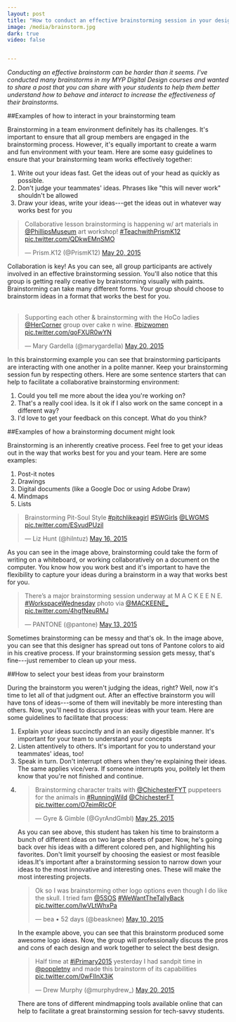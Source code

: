 ```yaml
---
layout: post
title: "How to conduct an effective brainstorming session in your design technology class"
image: /media/brainstorm.jpg
dark: true
video: false


---
```


<em> Conducting an effective brainstorm can be harder than it seems. I've conducted many brainstorms in my MYP Digital Design courses and wanted to share a post that you can share with your students to help them better understand how to behave and interact to increase the effectiveness of their brainstorms. </em>

##Examples of how to interact in your brainstorming team

Brainstorming in a team environment definitely has its challenges. It's important to ensure that all group members are engaged in the brainstorming process. However, it's equally important to create a warm and fun environment with your team. Here are some easy guidelines to ensure that your brainstorming team works effectively together:

<ol>
	<li> Write out your ideas fast. Get the ideas out of your head as quickly as possible. </li>
	<li> Don't judge your teammates' ideas. Phrases like "this will never work" shouldn't be allowed </li>
	<li> Draw your ideas, write your ideas---get the ideas out in whatever way works best for you </li>
</ol>


<blockquote class="twitter-tweet" lang="en"><p lang="en" dir="ltr">Collaborative lesson brainstorming is happening w/ art materials in <a href="https://twitter.com/PhillipsMuseum">@PhillipsMuseum</a> art workshop! <a href="https://twitter.com/hashtag/TeachwithPrismK12?src=hash">#TeachwithPrismK12</a> <a href="http://t.co/QDkwEMnSMO">pic.twitter.com/QDkwEMnSMO</a></p>&mdash; Prism.K12 (@PrismK12) <a href="https://twitter.com/PrismK12/status/601084777643540480">May 20, 2015</a></blockquote> <script async src="//platform.twitter.com/widgets.js" charset="utf-8"></script>

Collaboration is key! As you can see, all group participants are actively involved in an effective brainstorming session. You'll also notice that this group is getting really creative by brainstorming visually with paints. Brainstorming can take many different forms. Your group should choose to brainstorm ideas in a format that works the best for you.
<br>
<br>


<blockquote class="twitter-tweet" lang="en"><p lang="en" dir="ltr">Supporting each other &amp; brainstorming with the HoCo ladies <a href="https://twitter.com/HerCorner">@HerCorner</a> group over cake n wine. <a href="https://twitter.com/hashtag/bizwomen?src=hash">#bizwomen</a> <a href="http://t.co/qoFXUR0wYN">pic.twitter.com/qoFXUR0wYN</a></p>&mdash; Mary Gardella (@marygardella) <a href="https://twitter.com/marygardella/status/601014577518678016">May 20, 2015</a></blockquote> <script async src="//platform.twitter.com/widgets.js" charset="utf-8"></script>

In this brainstorming example you can see that brainstorming participants are interacting with one another in a polite manner. Keep your brainstorming session fun by respecting others. Here are some sentence starters that can help to facilitate a collaborative brainstorming environment:

<ol>
	<li> Could you tell me more about the idea you're working on? </li>
	<li> That's a really cool idea. Is it ok if I also work on the same concept in a different way? </li>
	<li> I'd love to get your feedback on this concept. What do you think? </li>
</ol>


##Examples of how a brainstorming document might look

Brainstorming is an inherently creative process. Feel free to get your ideas out in the way that works best for you and your team. Here are some examples:

<ol>
	<li> Post-it notes </li>
	<li> Drawings </li>
	<li> Digital documents (like a Google Doc or using Adobe Draw) </li>
	<li> Mindmaps </li>
	<li> Lists </li>
</ol>

<blockquote class="twitter-tweet" lang="en"><p lang="en" dir="ltr">Brainstorming Pit-Soul Style <a href="https://twitter.com/hashtag/pitchlikeagirl?src=hash">#pitchlikeagirl</a> <a href="https://twitter.com/hashtag/SWGirls?src=hash">#SWGirls</a> <a href="https://twitter.com/LWGMS">@LWGMS</a> <a href="http://t.co/ESvudPUzil">pic.twitter.com/ESvudPUzil</a></p>&mdash; Liz Hunt (@hilntuz) <a href="https://twitter.com/hilntuz/status/599642513348034561">May 16, 2015</a></blockquote> <script async src="//platform.twitter.com/widgets.js" charset="utf-8"></script>

As you can see in the image above, brainstorming could take the form of writing on a whiteboard, or working collaboratively on a document on the computer. You know how you work best and it's important to have the flexibility to capture your ideas during a brainstorm in a way that works best for you.
<br>

<blockquote class="twitter-tweet" lang="en"><p lang="en" dir="ltr">There’s a major brainstorming session underway at M A C K E E N E. <a href="https://twitter.com/hashtag/WorkspaceWednesday?src=hash">#WorkspaceWednesday</a> photo via <a href="https://twitter.com/MACKEENE_">@MACKEENE_</a> <a href="http://t.co/4hgfNeuRMJ">pic.twitter.com/4hgfNeuRMJ</a></p>&mdash; PANTONE (@pantone) <a href="https://twitter.com/pantone/status/598516952278118401">May 13, 2015</a></blockquote> <script async src="//platform.twitter.com/widgets.js" charset="utf-8"></script>

Sometimes brainstorming can be messy and that's ok. In the image above, you can see that this designer has spread out tons of Pantone colors to aid in his creative process. If your brainstorming session gets messy, that's fine---just remember to clean up your mess.
<br>


##How to select your best ideas from your brainstorm

During the brainstorm you weren't judging the ideas, right? Well, now it's time to let all of that judgment out. After an effective brainstorm you will have tons of ideas---some of them will inevitably be more interesting than others. Now, you'll need to discuss your ideas with your team. Here are some guidelines to facilitate that process:

<ol>
	<li> Explain your ideas succinctly and in an easily digestible manner. It's important for your team to understand your concepts </li>
	<li> Listen attentively to others. It's important for you to understand your teammates' ideas, too! </li>
	<li> Speak in turn. Don't interrupt others when they're explaining their ideas. The same applies vice/vera. If someone interrupts you, politely let them know that you're not finished and continue.</li>
	<li>

<blockquote class="twitter-tweet" lang="en"><p lang="en" dir="ltr">Brainstorming character traits with <a href="https://twitter.com/ChichesterFYT">@ChichesterFYT</a> puppeteers for the animals in <a href="https://twitter.com/hashtag/RunningWild?src=hash">#RunningWild</a> <a href="https://twitter.com/ChichesterFT">@ChichesterFT</a> <a href="http://t.co/O7eimRIcOF">pic.twitter.com/O7eimRIcOF</a></p>&mdash; Gyre &amp; Gimble (@GyrAndGmbl) <a href="https://twitter.com/GyrAndGmbl/status/602891693139095552">May 25, 2015</a></blockquote> <script async src="//platform.twitter.com/widgets.js" charset="utf-8"></script>

As you can see above, this student has taken his time to brainstorm a bunch of different ideas on two large sheets of paper. Now, he's going back over his ideas with a different colored pen, and highlighting his favorites. Don't limit yourself by choosing the easiest or most feasible ideas.It's important after a brainstorming session to narrow down your ideas to the most innovative and interesting ones. These will make the most interesting projects.
<br> 

<blockquote class="twitter-tweet" lang="en"><p lang="en" dir="ltr">Ok so I was brainstorming other logo options even though I do like the skull. I tried fam <a href="https://twitter.com/5SOS">@5SOS</a> <a href="https://twitter.com/hashtag/WeWantTheTallyBack?src=hash">#WeWantTheTallyBack</a> <a href="http://t.co/IwVLtWhxPa">pic.twitter.com/IwVLtWhxPa</a></p>&mdash; bea • 52 days (@beasknee) <a href="https://twitter.com/beasknee/status/597512318851764224">May 10, 2015</a></blockquote> <script async src="//platform.twitter.com/widgets.js" charset="utf-8"></script>

In the example above, you can see that this brainstorm produced some awesome logo ideas. Now, the group will professionally discuss the pros and cons of each design and work together to select the best design.
<br>

<blockquote class="twitter-tweet" lang="en"><p lang="en" dir="ltr">Half time at <a href="https://twitter.com/hashtag/iPrimary2015?src=hash">#iPrimary2015</a> yesterday I had sandpit time in <a href="https://twitter.com/poppletny">@poppletny</a> and made this brainstorm of its capabilities <a href="http://t.co/0wFIlnX3iK">pic.twitter.com/0wFIlnX3iK</a></p>&mdash; Drew Murphy (@murphydrew_) <a href="https://twitter.com/murphydrew_/status/601154884616912896">May 20, 2015</a></blockquote> <script async src="//platform.twitter.com/widgets.js" charset="utf-8"></script>

There are tons of different mindmapping tools available online that can help to facilitate a great brainstorming session for tech-savvy students. 
<br>